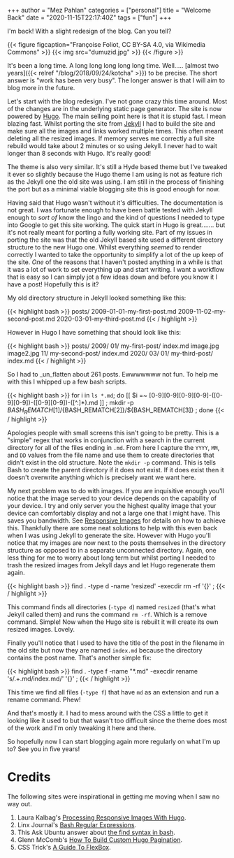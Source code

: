 +++
author = "Mez Pahlan"
categories = ["personal"]
title = "Welcome Back"
date = "2020-11-15T22:17:40Z"
tags = ["fun"]
+++

I'm back! With a slight redesign of the blog. Can you tell?

{{< figure figcaption="Françoise Foliot, CC BY-SA 4.0, via Wikimedia Commons" >}}
    {{< img src="dumuzid.jpg" >}} 
{{< /figure >}}

<!--more-->

It's been a long time. A long long long long long time. Well..... [almost two years]({{< relref
"/blog/2018/09/24/kotcha" >}}) to be precise. The short answer is "work has been very busy". The longer answer is that I
will aim to blog more in the future.

Let's start with the blog redesign. I've not gone crazy this time around. Most of the changes are in the underlying
static page generator. The site is now powered by [Hugo](https://gohugo.io/). The main selling point here is that it is
stupid fast. I mean blazing fast. Whilst porting the site from [Jekyll](https://jekyllrb.com/) I had to build the site
and make sure all the images and links worked multiple times. This often meant deleting all the resized images. If
memory serves me correctly a full site rebuild would take about 2 minutes or so using Jekyll. I never had to wait longer
than 8 seconds with Hugo. It's really good!

The theme is also very similar. It's still a Hyde based theme but I've tweaked it ever so slightly because the Hugo
theme I am using is not as feature rich as the Jekyll one the old site was using. I am still in the process of finishing
the port but as a minimal viable blogging site this is good enough for now.

Having said that Hugo wasn't without it's difficulties. The documentation is not great. I was fortunate enough to have
been battle tested with Jekyll enough to _sort of_ know the lingo and the kind of questions I needed to type into Google
to get this site working. The quick start in Hugo is great....... but it's not really meant for porting a fully working
site. Part of my issues in porting the site was that the old Jekyll based site used a different directory structure to
the new Hugo one. Whilst everything _seemed_ to render correctly I wanted to take the opportunity to simplify a lot of
the up keep of the site. _One_ of the reasons that I haven't posted anything in a while is that it was a lot of work to
set everything up and start writing. I want a workflow that is easy so I can simply jot a few ideas down and before you
know it I have a post! Hopefully this is it?

My old directory structure in Jekyll looked something like this:

{{< highlight bash >}}
posts/
      2009-01-01-my-first-post.md
      2009-11-02-my-second-post.md
      2020-03-01-my-third-post.md
{{< / highlight >}}

However in Hugo I have something that should look like this:

{{< highlight bash >}}
posts/
      2009/
           01/
              my-first-post/
                            index.md
                            image.jpg
                            image2.jpg
           11/
              my-second-post/
                             index.md
      2020/
           03/
              01/
                 my-third-post/
                               index.md
{{< / highlight >}}

So I had to _un_flatten about 261 posts. Ewwwwwww not fun. To help me with this I whipped up a few bash scripts.

{{< highlight bash >}}
for i in `ls *.md`; 
    do [[ $i =~ [0-9][0-9][0-9][0-9]-([0-9][0-9])-([0-9][0-9])-([^.]*).md ]] ; 
    mkdir -p ${BASH_REMATCH[1]}/${BASH_REMATCH[2]}/${BASH_REMATCH[3]} ; 
done
{{< / highlight >}}

Apologies people with small screens this isn't going to be pretty. This is a "simple" regex that works in conjunction
with a search in the current directory for all of the files ending in `.md`. From here I capture the `YYYY`, `MM`, and
`DD` values from the file name and use them to create directories that didn't exist in the old structure. Note the
`mkdir -p` command. This is tells Bash to create the parent directory if it does not exist. If it does exist then it
doesn't overwrite anything which is precisely want we want here.

My next problem was to do with images. If you are inquisitive enough you'll notice that the image served to your device
depends on the capability of your device. I try and only server you the highest quality image that your device can
comfortably display and not a large one that I might have. This saves you bandwidth. See [Responsive
Images](https://developer.mozilla.org/en-US/docs/Learn/HTML/Multimedia_and_embedding/Responsive_images) for details on
how to achieve this. Thankfully there are some neat solutions to help with this even back when I was using Jekyll to
generate the site. However with Hugo you'll notice that my images are now next to the posts themselves in the directory
structure as opposed to in a separate unconnected directory. Again, one less thing for me to worry about long term but
whilst porting I needed to trash the resized images from Jekyll days and let Hugo regenerate them again. 

{{< highlight bash >}}
find . -type d -name 'resized' -execdir rm -rf '{}' \;
{{< / highlight >}}

This command finds all directories (`-type d`) named `resized` (that's what Jekyll called them) and runs the command `rm
-rf`. Which is a remove command. Simple! Now when the Hugo site is rebuilt it will create its own resized images.
Lovely.

Finally you'll notice that I used to have the title of the post in the filename in the old site but now they are named
`index.md` because the directory contains the post name. That's another simple fix:

{{< highlight bash >}}
find . -type f -name "*.md" -execdir rename 's/.+\.md/index.md/' '{}' \;
{{< / highlight >}}

This time we find all files (`-type f`) that have `md` as an extension and run a rename command. Phew!

And that's mostly it. I had to mess around with the CSS a little to get it looking like it used to but that wasn't too
difficult since the theme does most of the work and I'm only tweaking it here and there.

So hopefully now I can start blogging again more regularly on what I'm up to? See you in five years!

# Credits
The following sites were inspirational in getting me moving when I saw no way out.

1. Laura Kalbag's [Processing Responsive Images With Hugo](https://laurakalbag.com/processing-responsive-images-with-hugo/).
2. Linx Journal's [Bash Regular Expressions](https://www.linuxjournal.com/content/bash-regular-expressions).
3. This Ask Ubuntu answer about [the find syntax in bash](https://askubuntu.com/a/196983/112819).
4. Glenn McComb's [How To Build Custom Hugo Pagination](https://glennmccomb.com/articles/how-to-build-custom-hugo-pagination/).
5. CSS Trick's [A Guide To FlexBox](https://css-tricks.com/snippets/css/a-guide-to-flexbox/).
